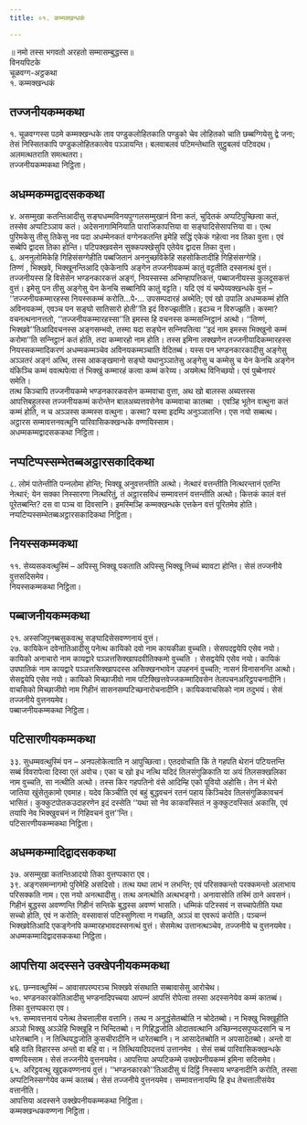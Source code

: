 ```yaml
---
title: ०१. कम्मक्खन्धकं

---
```

॥ नमो तस्स भगवतो अरहतो सम्मासम्बुद्धस्स॥  
विनयपिटके  
चूळवग्ग-अट्ठकथा  
१. कम्मक्खन्धकं  


## तज्‍जनीयकम्मकथा

१. चूळवग्गस्स पठमे कम्मक्खन्धके ताव पण्डुकलोहितकाति पण्डुको चेव लोहितको चाति छब्बग्गियेसु द्वे जना; तेसं निस्सितकापि पण्डुकलोहितकात्वेव पञ्‍ञायन्ति। बलवाबलवं पटिमन्तेथाति सुट्ठुबलवं पटिवदथ। अलमत्थतराति समत्थतरा।  
तज्‍जनीयकम्मकथा निट्ठिता।  


## अधम्मकम्मद्वादसककथा

४. असम्मुखा कतन्तिआदीसु सङ्घधम्मविनयपुग्गलसम्मुखानं विना कतं, चुदितकं अप्पटिपुच्छित्वा कतं, तस्सेव अप्पटिञ्‍ञाय कतं। अदेसनागामिनियाति पाराजिकापत्तिया वा सङ्घादिसेसापत्तिया वा। एत्थ पुरिमकेसु तीसु तिकेसु नव पदा अधम्मेनकतं वग्गेनकतन्ति इमेहि सद्धिं एकेकं गहेत्वा नव तिका वुत्ता। एवं सब्बेपि द्वादस तिका होन्ति। पटिपक्खवसेन सुक्‍कपक्खेसुपि एतेयेव द्वादस तिका वुत्ता।  
६. अननुलोमिकेहि गिहिसंसग्गेहीति पब्बजितानं अननुच्छविकेहि सहसोकितादीहि गिहिसंसग्गेहि।  
तिण्णं , भिक्खवे, भिक्खूनन्तिआदि एकेकेनापि अङ्गेन तज्‍जनीयकम्मं कातुं वट्टतीति दस्सनत्थं वुत्तं। तज्‍जनीयस्स हि विसेसेन भण्डनकारकत्तं अङ्गं, नियस्सस्स अभिण्हापत्तिकत्तं, पब्बाजनीयस्स कुलदूसकत्तं वुत्तं। इमेसु पन तीसु अङ्गेसु येन केनचि सब्बानिपि कातुं वट्टति। यदि एवं यं चम्पेय्यक्खन्धके वुत्तं – ‘‘तज्‍जनीयकम्मारहस्स नियस्सकम्मं करोति…पे॰… उपसम्पदारहं अब्भेति; एवं खो उपालि अधम्मकम्मं होति अविनयकम्मं, एवञ्‍च पन सङ्घो सातिसारो होती’’ति इदं विरुज्झतीति। इदञ्‍च न विरुज्झति। कस्मा? वचनत्थनानत्ततो, ‘‘तज्‍जनीयकम्मारहस्सा’’ति इमस्स हि वचनस्स कम्मसन्‍निट्ठानं अत्थो। ‘‘तिण्णं, भिक्खवे’’तिआदिवचनस्स अङ्गसम्भवो, तस्मा यदा सङ्घेन सन्‍निपतित्वा ‘‘इदं नाम इमस्स भिक्खुनो कम्मं करोमा’’ति सन्‍निट्ठानं कतं होति, तदा कम्मारहो नाम होति। तस्स इमिना लक्खणेन तज्‍जनीयादिकम्मारहस्स नियस्सकम्मादिकरणं अधम्मकम्मञ्‍चेव अविनयकम्मञ्‍चाति वेदितब्बं। यस्स पन भण्डनकारकादीसु अङ्गेसु अञ्‍ञतरं अङ्गं अत्थि, तस्स आकङ्खमानो सङ्घो यथानुञ्‍ञातेसु अङ्गेसु च कम्मेसु च येन केनचि अङ्गेन यंकिञ्‍चि कम्मं ववत्थपेत्वा तं भिक्खुं कम्मारहं कत्वा कम्मं करेय्य। अयमेत्थ विनिच्छयो। एवं पुब्बेनापरं समेति।  
तत्थ किञ्‍चापि तज्‍जनीयकम्मे भण्डनकारकवसेन कम्मवाचा वुत्ता, अथ खो बालस्स अब्यत्तस्स आपत्तिबहुलस्स तज्‍जनीयकम्मं करोन्तेन बालअब्यत्तवसेनेव कम्मवाचा कातब्बा । एवञ्हि भूतेन वत्थुना कतं कम्मं होति, न च अञ्‍ञस्स कम्मस्स वत्थुना। कस्मा? यस्मा इदम्पि अनुञ्‍ञातन्ति। एस नयो सब्बत्थ। अट्ठारस सम्मावत्तनवत्थूनि पारिवासिकक्खन्धके वण्णयिस्साम।  
अधम्मकम्मद्वादसककथा निट्ठिता।  


## नप्पटिप्पस्सम्भेतब्बअट्ठारसकादिकथा

८. लोमं पातेन्तीति पन्‍नलोमा होन्ति; भिक्खू अनुवत्तन्तीति अत्थो। नेत्थारं वत्तन्तीति नित्थरन्तानं एतन्ति नेत्थारं; येन सक्‍का निस्सारणा नित्थरितुं, तं अट्ठारसविधं सम्मावत्तनं वत्तन्तीति अत्थो। कित्तकं कालं वत्तं पूरेतब्बन्ति? दस वा पञ्‍च वा दिवसानि। इमस्मिञ्हि कम्मक्खन्धके एत्तकेन वत्तं पूरितमेव होति।  
नप्पटिप्पस्सम्भेतब्बअट्ठारसकादिकथा निट्ठिता।  


## नियस्सकम्मकथा

११. सेय्यसकवत्थुस्मिं – अपिस्सु भिक्खू पकताति अपिस्सु भिक्खू निच्‍चं ब्यावटा होन्ति। सेसं तज्‍जनीये वुत्तसदिसमेव।  
नियस्सकम्मकथा निट्ठिता।  


## पब्बाजनीयकम्मकथा

२१. अस्सजिपुनब्बसुकवत्थु सङ्घादिसेसवण्णनायं वुत्तं।  
२७. कायिकेन दवेनातिआदीसु पनेत्थ कायिको दवो नाम कायकीळा वुच्‍चति। सेसपदद्वयेपि एसेव नयो। कायिको अनाचारो नाम कायद्वारे पञ्‍ञत्तसिक्खापदवीतिक्‍कमो वुच्‍चति । सेसद्वयेपि एसेव नयो। कायिकं उपघातिकं नाम कायद्वारे पञ्‍ञत्तसिक्खापदस्स असिक्खनभावेन उपहननं वुच्‍चति; नासनं विनासनन्ति अत्थो। सेसद्वयेपि एसेव नयो। कायिको मिच्छाजीवो नाम पटिक्खित्तवेज्‍जकम्मादिवसेन तेलपचनअरिट्ठपचनादीनि। वाचसिको मिच्छाजीवो नाम गिहीनं सासनसम्पटिच्छनारोचनादीनि। कायिकवाचसिको नाम तदुभयं। सेसं तज्‍जनीये वुत्तनयमेव।  
पब्बाजनीयकम्मकथा निट्ठिता।  


## पटिसारणीयकम्मकथा

३३. सुधम्मवत्थुस्मिं पन – अनपलोकेत्वाति न आपुच्छित्वा। एतदवोचाति किं ते गहपति थेरानं पटियत्तन्ति सब्बं विवरापेत्वा दिस्वा एतं अवोच। एका च खो इध नत्थि यदिदं तिलसंगुळिकाति या अयं तिलसक्खलिका नाम वुच्‍चति, सा नत्थीति अत्थो। तस्स किर गहपतिनो वंसे आदिम्हि एको पूवियो अहोसि। तेन नं थेरो जातिया खुंसेतुकामो एवमाह। यदेव किञ्‍चीति एवं बहुं बुद्धवचनं रतनं पहाय किञ्‍चिदेव तिलसंगुळिकावचनं भासितं। कुक्‍कुटपोतकउदाहरणेन इदं दस्सेति ‘‘यथा सो नेव काकवस्सितं न कुक्‍कुटवस्सितं अकासि, एवं तयापि नेव भिक्खुवचनं न गिहिवचनं वुत्त’’न्ति।  
पटिसारणीयकम्मकथा निट्ठिता।  


## अधम्मकम्मादिद्वादसककथा

३७. असम्मुखा कतन्तिआदयो तिका वुत्तप्पकारा एव।  
३९. अङ्गसमन्‍नागमो पुरिमेहि असदिसो। तत्थ यथा लाभं न लभन्ति; एवं परिसक्‍कन्तो परक्‍कमन्तो अलाभाय परिसक्‍कति नाम। एस नयो अनत्थादीसु। तत्थ अनत्थोति अत्थभङ्गो। अनावासोति तस्मिं ठाने अवसनं। गिहीनं बुद्धस्स अवण्णन्ति गिहीनं सन्तिके बुद्धस्स अवण्णं भासति। धम्मिकं पटिस्सवं न सच्‍चापेतीति यथा सच्‍चो होति, एवं न करोति; वस्सावासं पटिस्सुणित्वा न गच्छति, अञ्‍ञं वा एवरूपं करोति। पञ्‍चन्‍नं भिक्खवेतिआदि एकङ्गेनपि कम्मारहभावदस्सनत्थं वुत्तं। सेसमेत्थ उत्तानत्थञ्‍चेव, तज्‍जनीये च वुत्तनयमेव।  
अधम्मकम्मादिद्वादसककथा निट्ठिता।  


## आपत्तिया अदस्सने उक्खेपनीयकम्मकथा

४६. छन्‍नवत्थुस्मिं – आवासपरम्परञ्‍च भिक्खवे संसथाति सब्बावासेसु आरोचेथ।  
५०. भण्डनकारकोतिआदीसु भण्डनादिपच्‍चया आपन्‍नं आपत्तिं रोपेत्वा तस्सा अदस्सनेयेव कम्मं कातब्बं। तिका वुत्तप्पकारा एव।  
५१. सम्मावत्तनायं पनेत्थ तेचत्तालीस वत्तानि। तत्थ न अनुद्धंसेतब्बोति न चोदेतब्बो। न भिक्खु भिक्खूहीति अञ्‍ञो भिक्खु अञ्‍ञेहि भिक्खूहि न भिन्दितब्बो। न गिहिद्धजोति ओदातवत्थानि अच्छिन्‍नदसपुप्फदसानि च न धारेतब्बानि। न तित्थियद्धजोति कुसचीरादीनि न धारेतब्बानि। न आसादेतब्बोति न अपसादेतब्बो। अन्तो वा बहि वाति विहारस्स अन्तो वा बहि वा। न तित्थियादिपदत्तयं उत्तानमेव । सेसं सब्बं पारिवासिकक्खन्धके वण्णयिस्साम। सेसं तज्‍जनीये वुत्तनयमेव। आपत्तिया अप्पटिकम्मे उक्खेपनीयकम्मं इमिना सदिसमेव।  
६५. अरिट्ठवत्थु खुद्दकवण्णनायं वुत्तं। ‘‘भण्डनकारको’’तिआदीसु यं दिट्ठिं निस्साय भण्डनादीनि करोति, तस्सा अप्पटिनिस्सग्गेयेव कम्मं कातब्बं। सेसं तज्‍जनीये वुत्तनयमेव। सम्मावत्तनायम्पि हि इध तेचत्तालीसंयेव वत्तानीति।  
आपत्तिया अदस्सने उक्खेपनीयकम्मकथा निट्ठिता।  
कम्मक्खन्धकवण्णना निट्ठिता।  